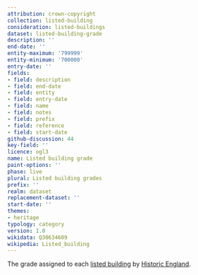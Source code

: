 ```yaml
---
attribution: crown-copyright
collection: listed-building
consideration: listed-buildings
dataset: listed-building-grade
description: ''
end-date: ''
entity-maximum: '799999'
entity-minimum: '700000'
entry-date: ''
fields:
- field: description
- field: end-date
- field: entity
- field: entry-date
- field: name
- field: notes
- field: prefix
- field: reference
- field: start-date
github-discussion: 44
key-field: ''
licence: ogl3
name: Listed building grade
paint-options: ''
phase: live
plural: Listed building grades
prefix: ''
realm: dataset
replacement-dataset: ''
start-date: ''
themes:
- heritage
typology: category
version: 1.0
wikidata: Q30634609
wikipedia: Listed_building
---
```


The grade assigned to each [listed building](/dataset/listed-building) by [Historic England](https://historicengland.org.uk/).
